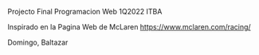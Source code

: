 Projecto Final Programacion Web 1Q2022 ITBA

Inspirado en la Pagina Web de McLaren
https://www.mclaren.com/racing/

Domingo, Baltazar